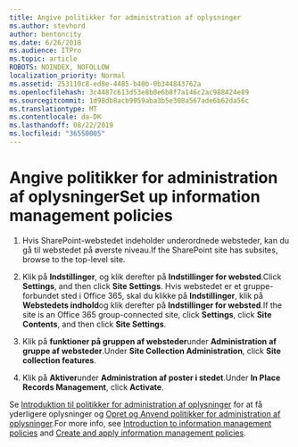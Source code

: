 ```yaml
---
title: Angive politikker for administration af oplysninger
ms.author: stevhord
author: bentoncity
ms.date: 6/26/2018
ms.audience: ITPro
ms.topic: article
ROBOTS: NOINDEX, NOFOLLOW
localization_priority: Normal
ms.assetid: 253110c8-ed8e-4485-b40b-0b344843762a
ms.openlocfilehash: 3c4487c613d53e8b0e6b8f7a146c2ac988424e89
ms.sourcegitcommit: 1d98db8acb9959aba3b5e308a567ade6b62da56c
ms.translationtype: MT
ms.contentlocale: da-DK
ms.lasthandoff: 08/22/2019
ms.locfileid: "36550005"
---
```

# <a name="set-up-information-management-policies"></a><span data-ttu-id="890ba-102">Angive politikker for administration af oplysninger</span><span class="sxs-lookup"><span data-stu-id="890ba-102">Set up information management policies</span></span>

1. <span data-ttu-id="890ba-103">Hvis SharePoint-webstedet indeholder underordnede websteder, kan du gå til webstedet på øverste niveau.</span><span class="sxs-lookup"><span data-stu-id="890ba-103">If the SharePoint site has subsites, browse to the top-level site.</span></span>
    
2. <span data-ttu-id="890ba-104">Klik på **Indstillinger**, og klik derefter på **Indstillinger for websted**.</span><span class="sxs-lookup"><span data-stu-id="890ba-104">Click **Settings**, and then click **Site Settings**.</span></span> <span data-ttu-id="890ba-105">Hvis webstedet er et gruppe-forbundet sted i Office 365, skal du klikke på **Indstillinger**, klik på **Webstedets indhold**og klik derefter på **Indstillinger for websted**.</span><span class="sxs-lookup"><span data-stu-id="890ba-105">If the site is an Office 365 group-connected site, click **Settings**, click **Site Contents**, and then click **Site Settings**.</span></span>
    
3. <span data-ttu-id="890ba-106">Klik på **funktioner på gruppen af websteder**under **Administration af gruppe af websteder**.</span><span class="sxs-lookup"><span data-stu-id="890ba-106">Under **Site Collection Administration**, click **Site collection features**.</span></span>
    
4. <span data-ttu-id="890ba-107">Klik på **Aktiver**under **Administration af poster i stedet**.</span><span class="sxs-lookup"><span data-stu-id="890ba-107">Under **In Place Records Management**, click **Activate**.</span></span>
    
<span data-ttu-id="890ba-108">Se [Introduktion til politikker for administration af oplysninger](https://go.microsoft.com/fwlink/?linkid=404239) for at få yderligere oplysninger og [Opret og Anvend politikker for administration af oplysninger](https://go.microsoft.com/fwlink/?linkid=2003916).</span><span class="sxs-lookup"><span data-stu-id="890ba-108">For more info, see [Introduction to information management policies](https://go.microsoft.com/fwlink/?linkid=404239) and [Create and apply information management policies](https://go.microsoft.com/fwlink/?linkid=2003916).</span></span>
  

